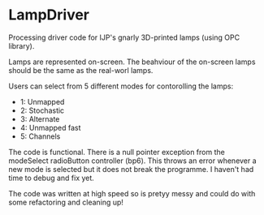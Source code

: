 # LampDriver
Processing driver code for IJP's gnarly 3D-printed lamps (using OPC library).

Lamps are represented on-screen. The beahviour of the on-screen lamps should be the same as the real-worl lamps. 

Users can select from 5 different modes for contorolling the lamps:

* 1: Unmapped
* 2: Stochastic
* 3: Alternate
* 4: Unmapped fast
* 5: Channels

The code is functional. There is a null pointer exception from the modeSelect radioButton controller (bp6). This throws an error whenever a new mode is selected but it does not break the programme. I haven't had time to debug and fix yet.

The code was written at high speed so is pretyy messy and could do with some refactoring and cleaning up!
